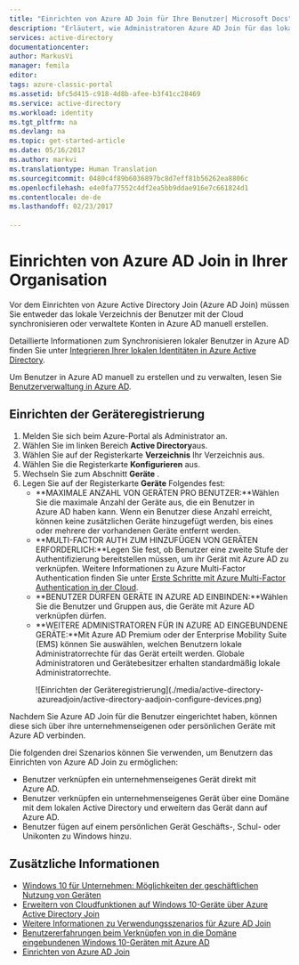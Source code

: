 ```yaml
---
title: "Einrichten von Azure AD Join für Ihre Benutzer| Microsoft Docs"
description: "Erläutert, wie Administratoren Azure AD Join für das lokale Verzeichnis und die Geräteregistrierung einrichten können."
services: active-directory
documentationcenter: 
author: MarkusVi
manager: femila
editor: 
tags: azure-classic-portal
ms.assetid: bfc5d415-c918-4d8b-afee-b3f41cc28469
ms.service: active-directory
ms.workload: identity
ms.tgt_pltfrm: na
ms.devlang: na
ms.topic: get-started-article
ms.date: 05/16/2017
ms.author: markvi
ms.translationtype: Human Translation
ms.sourcegitcommit: 0480c4f89b6036897bc8d7eff81b56262ea8806c
ms.openlocfilehash: e4e0fa77552c4df2ea5bb9ddae916e7c661824d1
ms.contentlocale: de-de
ms.lasthandoff: 02/23/2017

---
```

# <a name="setting-up-azure-ad-join-in-your-organization"></a>Einrichten von Azure AD Join in Ihrer Organisation
Vor dem Einrichten von Azure Active Directory Join (Azure AD Join) müssen Sie entweder das lokale Verzeichnis der Benutzer mit der Cloud synchronisieren oder verwaltete Konten in Azure AD manuell erstellen.

Detaillierte Informationen zum Synchronisieren lokaler Benutzer in Azure AD finden Sie unter [Integrieren Ihrer lokalen Identitäten in Azure Active Directory](active-directory-aadconnect.md).

Um Benutzer in Azure AD manuell zu erstellen und zu verwalten, lesen Sie [Benutzerverwaltung in Azure AD](https://msdn.microsoft.com/library/azure/hh967609.aspx).

## <a name="set-up-device-registration"></a>Einrichten der Geräteregistrierung
1. Melden Sie sich beim Azure-Portal als Administrator an.
2. Wählen Sie im linken Bereich **Active Directory**aus.
3. Wählen Sie auf der Registerkarte **Verzeichnis** Ihr Verzeichnis aus.
4. Wählen Sie die Registerkarte **Konfigurieren** aus.
5. Wechseln Sie zum Abschnitt **Geräte** .
6. Legen Sie auf der Registerkarte **Geräte** Folgendes fest:  
   * **MAXIMALE ANZAHL VON GERÄTEN PRO BENUTZER:**Wählen Sie die maximale Anzahl der Geräte aus, die ein Benutzer in Azure AD haben kann.  Wenn ein Benutzer diese Anzahl erreicht, können keine zusätzlichen Geräte hinzugefügt werden, bis eines oder mehrere der vorhandenen Geräte entfernt werden.
   * **MULTI-FACTOR AUTH ZUM HINZUFÜGEN VON GERÄTEN ERFORDERLICH:**Legen Sie fest, ob Benutzer eine zweite Stufe der Authentifizierung bereitstellen müssen, um ihr Gerät mit Azure AD zu verknüpfen. Weitere Informationen zu Azure Multi-Factor Authentication finden Sie unter [Erste Schritte mit Azure Multi-Factor Authentication in der Cloud](../multi-factor-authentication/multi-factor-authentication-get-started-cloud.md).
   * **BENUTZER DÜRFEN GERÄTE IN AZURE AD EINBINDEN:**Wählen Sie die Benutzer und Gruppen aus, die Geräte mit Azure AD verknüpfen dürfen.
   * **WEITERE ADMINISTRATOREN FÜR IN AZURE AD EINGEBUNDENE GERÄTE:**Mit Azure AD Premium oder der Enterprise Mobility Suite (EMS) können Sie auswählen, welchen Benutzern lokale Administratorrechte für das Gerät erteilt werden. Globale Administratoren und Gerätebesitzer erhalten standardmäßig lokale Administratorrechte.

<center>![Einrichten der Geräteregistrierung](./media/active-directory-azureadjoin/active-directory-aadjoin-configure-devices.png)</center>

Nachdem Sie Azure AD Join für die Benutzer eingerichtet haben, können diese sich über ihre unternehmenseigenen oder persönlichen Geräte mit Azure AD verbinden.

Die folgenden drei Szenarios können Sie verwenden, um Benutzern das Einrichten von Azure AD Join zu ermöglichen:

* Benutzer verknüpfen ein unternehmenseigenes Gerät direkt mit Azure AD.
* Benutzer verknüpfen ein unternehmenseigenes Gerät über eine Domäne mit dem lokalen Active Directory und erweitern das Gerät dann auf Azure AD.
* Benutzer fügen auf einem persönlichen Gerät Geschäfts-, Schul- oder Unikonten zu Windows hinzu.

## <a name="additional-information"></a>Zusätzliche Informationen
* [Windows 10 für Unternehmen: Möglichkeiten der geschäftlichen Nutzung von Geräten](active-directory-azureadjoin-windows10-devices-overview.md)
* [Erweitern von Cloudfunktionen auf Windows 10-Geräte über Azure Active Directory Join](active-directory-azureadjoin-user-upgrade.md)
* [Weitere Informationen zu Verwendungsszenarios für Azure AD Join](active-directory-azureadjoin-deployment-aadjoindirect.md)
* [Benutzererfahrungen beim Verknüpfen von in die Domäne eingebundenen Windows 10-Geräten mit Azure AD](active-directory-azureadjoin-devices-group-policy.md)
* [Einrichten von Azure AD Join](active-directory-azureadjoin-setup.md)


